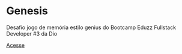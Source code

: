 # Genesis
  Desafio jogo de memória estilo genius do Bootcamp Eduzz Fullstack Developer #3 da Dio
  
  [Acesse](https://fabriciosilvajr.github.io/genesis-dio/)

